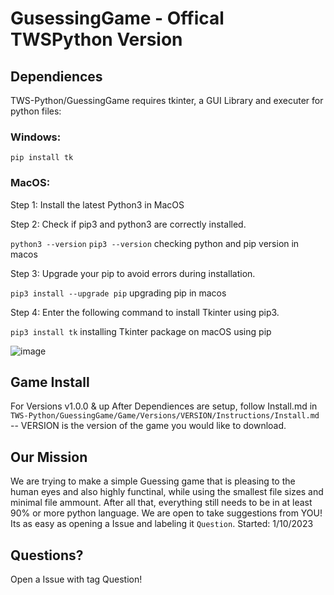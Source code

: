 # GusessingGame - Offical TWSPython Version 
## Dependiences
TWS-Python/GuessingGame requires tkinter, a GUI Library and executer for python files:
### Windows:
`pip install tk`
### MacOS: 
Step 1: Install the latest Python3 in MacOS

Step 2: Check if pip3 and python3 are correctly installed.

`python3 --version`
`pip3 --version`
checking python and pip version in macos

Step 3: Upgrade your pip to avoid errors during installation.

`pip3 install --upgrade pip`
upgrading pip in macos

Step 4: Enter the following command to install Tkinter using pip3.

`pip3 install tk`
installing Tkinter package on macOS using pip

![image](https://github.com/TWS-Python/GusessingGame/assets/100943586/f252693b-b35f-473f-8365-66948ead409a)

## Game Install
For Versions v1.0.0 & up
After Dependiences are setup, follow Install.md in `TWS-Python/GuessingGame/Game/Versions/VERSION/Instructions/Install.md` -- VERSION is the version of the game you would like to download.

## Our Mission
We are trying to make a simple Guessing game that is pleasing to the human eyes and also highly functinal, while using the smallest file sizes and minimal file ammount. After all that, everything still needs to be in at least 90% or more python language. We are open to take suggestions from YOU! Its as easy as opening a Issue and labeling it `Question`. Started: 1/10/2023

## Questions?
Open a Issue with tag Question!
